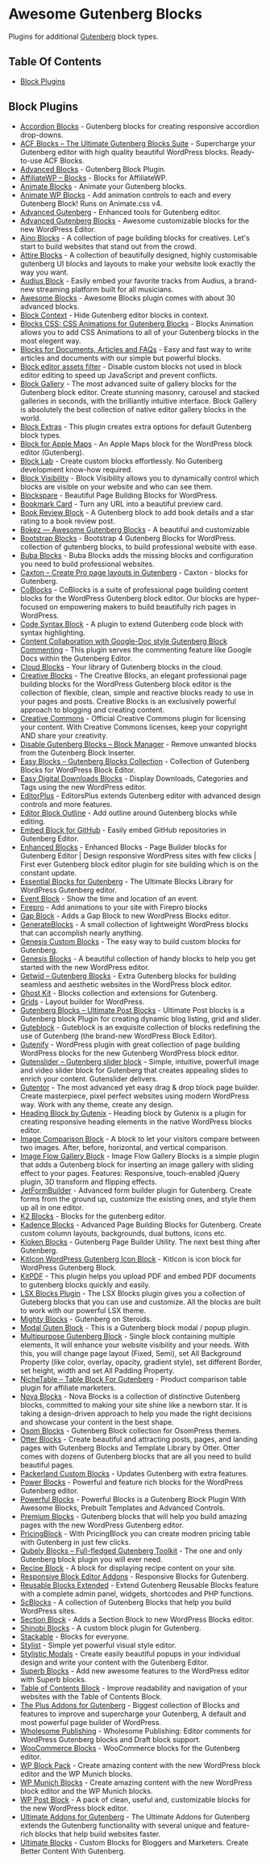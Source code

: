 # Awesome Gutenberg Blocks
Plugins for additional [Gutenberg](https://wordpress.org/gutenberg/) block types.

## Table Of Contents
* [Block Plugins](#block-plugins)

## Block Plugins
* [Accordion Blocks](https://wordpress.org/plugins/accordion-blocks/) - Gutenberg blocks for creating responsive accordion drop-downs.
* [ACF Blocks – The Ultimate Gutenberg Blocks Suite](https://wordpress.org/plugins/acf-blocks/) - Supercharge your Gutenberg editor with high quality beautiful WordPress blocks. Ready-to-use ACF Blocks.
* [Advanced Blocks](https://wordpress.org/plugins/advanced-blocks/) - Gutenberg Block Plugin.
* [AffiliateWP – Blocks](https://wordpress.org/plugins/affiliatewp-blocks/) - Blocks for AffiliateWP.
* [Animate Blocks](https://wordpress.org/plugins/animate-blocks/) - Animate your Gutenberg blocks.
* [Animate WP Blocks](https://wordpress.org/plugins/animate-wp-blocks/) - Add animation controls to each and every Gutenberg Block! Runs on Animate.css v4.
* [Advanced Gutenberg](https://wordpress.org/plugins/advanced-gutenberg/) - Enhanced tools for Gutenberg editor.
* [Advanced Gutenberg Blocks](https://wordpress.org/plugins/advanced-gutenberg-blocks/) - Awesome customizable blocks for the new WordPress Editor.
* [Aino Blocks](https://wordpress.org/plugins/aino-blocks/) - A collection of page building blocks for creatives. Let's start to build websites that stand out from the crowd.
* [Attire Blocks](https://wordpress.org/plugins/attire-blocks/) - A collection of beautifully designed, highly customisable gutenberg UI blocks and layouts to make your website look exactly the way you want.
* [Audius Block](https://wordpress.org/plugins/audius-block/) - Easily embed your favorite tracks from Audius, a brand-new streaming platform built for all musicians.
* [Awesome Blocks](https://wordpress.org/plugins/awesome-blocks/) - Awesome Blocks plugin comes with about 30 advanced blocks.
* [Block Context](https://wordpress.org/plugins/block-context/) - Hide Gutenberg editor blocks in context.
* [Blocks CSS: CSS Animations for Gutenberg Blocks](https://wordpress.org/plugins/blocks-animation/) - Blocks Animation allows you to add CSS Animations to all of your Gutenberg blocks in the most elegent way.
* [Blocks for Documents, Articles and FAQs](https://wordpress.org/plugins/blocks-for-documents-articles-and-faqs/) - Easy and fast way to write articles and documents with our simple but powerful blocks.
* [Block editor assets filter](https://wordpress.org/plugins/block-editor-assets-filter/) - Disable custom blocks not used in block editor editing to speed up JavaScript and prevent conflicts.
* [Block Gallery](https://wordpress.org/plugins/block-gallery/) - The most advanced suite of gallery blocks for the Gutenberg block editor. Create stunning masonry, carousel and stacked galleries in seconds, with the brilliantly intuitive interface. Block Gallery is absolutely the best collection of native editor gallery blocks in the world.
* [Block Extras](https://wordpress.org/plugins/block-extras/) - This plugin creates extra options for default Gutenberg block types.
* [Block for Apple Maps](https://wordpress.org/plugins/maps-block-apple/) - An Apple Maps block for the WordPress block editor (Gutenberg).
* [Block Lab](https://wordpress.org/plugins/block-lab/) - Create custom blocks effortlessly. No Gutenberg development know-how required.
* [Block Visibility](https://wordpress.org/plugins/block-visibility/) - Block Visibility allows you to dynamically control which blocks are visible on your website and who can see them.
* [Blockspare](https://wordpress.org/plugins/blockspare/) - Beautiful Page Building Blocks for WordPress.
* [Bookmark Card](https://wordpress.org/plugins/bookmark-card/) - Turn any URL into a beautiful preview card.
* [Book Review Block](https://wordpress.org/plugins/book-review-block/) - A Gutenberg block to add book details and a star rating to a book review post.
* [Bokez — Awesome Gutenberg Blocks](https://wordpress.org/plugins/bokez-awesome-gutenberg-blocks/) - A beautiful and customizable 
* [Bootstrap Blocks](https://wordpress.org/plugins/wp-bootstrap-blocks/) - Bootstrap 4 Gutenberg Blocks for WordPress.
collection of gutenberg blocks, to build professional website with ease.
* [Buba Blocks](https://wordpress.org/plugins/buba-blocks/) - Buba Blocks adds the missing blocks and configuration you need to build professional websites.
* [Caxton – Create Pro page layouts in Gutenberg](https://wordpress.org/plugins/caxton/) - Caxton - blocks for Gutenberg.
* [CoBlocks](https://wordpress.org/plugins/coblocks/) - CoBlocks is a suite of professional page building content blocks for the WordPress Gutenberg block editor. Our blocks are hyper-focused on empowering makers to build beautifully rich pages in WordPress.
* [Code Syntax Block](https://wordpress.org/plugins/code-syntax-block/) - A plugin to extend Gutenberg code block with syntax highlighting.
* [Content Collaboration with Google-Doc style Gutenberg Block Commenting](https://wordpress.org/plugins/commenting-feature/) - This plugin serves the commenting feature like Google Docs within the Gutenberg Editor.
* [Cloud Blocks](https://wordpress.org/plugins/cloud-blocks/) - Your library of Gutenberg blocks in the cloud.
* [Creative Blocks](https://wordpress.org/plugins/creative-blocks/) - The Creative Blocks, an elegant professional page building blocks for the WordPress Gutenberg block editor is the collection of flexible, clean, simple and reactive blocks ready to use in your pages and posts. Creative Blocks is an exclusively powerful approach to blogging and creating content.
* [Creative Commons](https://wordpress.org/plugins/creative-commons/) - Official Creative Commons plugin for licensing your content. With Creative Commons licenses, keep your copyright AND share your creativity.
* [Disable Gutenberg Blocks – Block Manager](https://wordpress.org/plugins/disable-gutenberg-blocks/) - Remove unwanted blocks from the Gutenberg Block Inserter.
* [Easy Blocks – Gutenberg Blocks Collection](https://wordpress.org/plugins/easy-blocks/) - Collection of Gutenberg Blocks for WordPress Block Editor.
* [Easy Digital Downloads Blocks](https://wordpress.org/plugins/edd-blocks) - Display Downloads, Categories and Tags using the new WordPress editor.
* [EditorPlus](https://wordpress.org/plugins/editorplus/) - EditorsPlus extends Gutenberg editor with advanced design controls and more features.
* [Editor Block Outline](https://wordpress.org/plugins/editor-block-outline/) - Add outline around Gutenberg blocks while editing.
* [Embed Block for GitHub](https://wordpress.org/plugins/embed-block-for-github/) - Easily embed GitHub repositories in Gutenberg Editor.
* [Enhanced Blocks](https://wordpress.org/plugins/enhanced-blocks/) - Enhanced Blocks - Page Builder blocks for Gutenberg Editor | Design responsive WordPress sites with few clicks | First ever Gutenberg block editor plugin for site building which is on the constant update.
* [Essential Blocks for Gutenberg](https://wordpress.org/plugins/essential-blocks/) - The Ultimate Blocks Library for WordPress Gutenberg editor.
* [Event Block](https://wordpress.org/plugins/event/) - Show the time and location of an event.
* [Firepro](https://wordpress.org/plugins/firepro/) - Add animations to your site with Firepro blocks
* [Gap Block](https://wordpress.org/plugins/gap-block/) - Adds a Gap Block to new WordPress Blocks editor.
* [GenerateBlocks](https://wordpress.org/plugins/generateblocks/) - A small collection of lightweight WordPress blocks that can accomplish nearly anything.
* [Genesis Custom Blocks](https://wordpress.org/plugins/genesis-custom-blocks/) - The easy way to build custom blocks for Gutenberg.
* [Genesis Blocks](https://wordpress.org/plugins/genesis-blocks/) - A beautiful collection of handy blocks to help you get started with the new WordPress editor.
* [Getwid – Gutenberg Blocks](https://wordpress.org/plugins/getwid/) - Extra Gutenberg blocks for building seamless and aesthetic websites in the WordPress block editor.
* [Ghost Kit](https://wordpress.org/plugins/ghostkit/) - Blocks collection and extensions for Gutenberg.
* [Grids](https://wordpress.org/plugins/grids/) - Layout builder for WordPress.
* [Gutenberg Blocks – Ultimate Post Blocks](https://wordpress.org/plugins/ultimate-post/) - Ultimate Post blocks is a Gutenberg block Plugin for creating dynamic blog listing, grid and slider.
* [Guteblock](https://wordpress.org/plugins/guteblock/) -  Guteblock is an exquisite collection of blocks redefining the use of Gutenberg (the brand-new WordPress Block Editor).
* [Gutenify](https://wordpress.org/plugins/gutenify/) -  WordPress plugin with great collection of page building WordPress blocks for the new Gutenberg WordPress block editor.
* [Gutenslider – Gutenberg slider block](https://wordpress.org/plugins/gutenslider/) - Simple, intuitive, powerfull image and video slider block for Gutenberg that creates appealing slides to enrich your content. Gutenslider delivers.
* [Gutentor](https://wordpress.org/plugins/gutentor/) - The most advanced yet easy drag & drop block page builder. Create masterpiece, pixel perfect websites using modern WordPress way. Work with any theme, create any design.
* [Heading Block by Gutenix](https://wordpress.org/plugins/heading-block-by-gutenix/) - Heading block by Gutenix is a plugin for creating responsive heading elements in the native WordPress blocks editor.
* [Image Comparison Block](https://wordpress.org/plugins/image-comparison-block/) - A block to let your visitors compare between two images. After, before, horizontal, and vertical comparison.
* [Image Flow Gallery Block](https://wordpress.org/plugins/image-flow-gallery-block/) - Image Flow Gallery Blocks is a simple plugin that adds a Gutenberg block for inserting an image gallery with sliding effect to your pages. Features: Responsive, touch-enabled jQuery plugin, 3D transform and flipping effects.
* [JetFormBuilder](https://wordpress.org/plugins/jetformbuilder/) - Advanced form builder plugin for Gutenberg. Create forms from the ground up, customize the existing ones, and style them up all in one editor.
* [K2 Blocks](https://wordpress.org/plugins/k2-blocks/) - Blocks for the gutenberg editor.
* [Kadence Blocks](https://wordpress.org/plugins/kadence-blocks/) - Advanced Page Building Blocks for Gutenberg. Create custom column layouts, backgrounds, dual buttons, icons etc.
* [Kioken Blocks](https://wordpress.org/plugins/kioken-blocks/) - Gutenberg Page Builder Utility. The next best thing after Gutenberg.
* [KitIcon WordPress Gutenberg Icon Block](https://wordpress.org/plugins/kiticon-icon-block/) - KitIcon is icon block for WordPress Gutenberg Block.
* [KitPDF](https://wordpress.org/plugins/pdf-viewer-blocks/) - This plugin helps you upload PDF and embed PDF documents to gutenberg blocks quickly and easily.
* [LSX Blocks Plugin](https://wordpress.org/plugins/lsx-blocks/) -  The LSX Blocks plugin gives you a collection of Guteberg blocks that you can use and customize. All the blocks are built to work with our powerful LSX theme.
* [Mighty Blocks](https://wordpress.org/plugins/mighty-blocks/) -  Gutenberg on Steroids.
* [Modal Guten Block](https://wordpress.org/plugins/modal-block/) -  This is a Gutenberg block modal / popup plugin.
* [Multipurpose Gutenberg Block](https://wordpress.org/plugins/multipurpose-block/) - Single block containing multiple elements, It will enhance your website visibility and your needs. With this, you will change page layout (Fixed, Semi), set All Background Property (like  color, overlay, opacity, gradient style), set different Border, set height, width and set All Padding Property.
* [NicheTable – Table Block For Gutenberg](https://wordpress.org/plugins/nichetable/) - Product comparison table plugin for affiliate marketers.
* [Nova Blocks](https://wordpress.org/plugins/nova-blocks/) - Nova Blocks is a collection of distinctive Gutenberg blocks</strong>, committed to making your site shine like a newborn star. It is taking a design-driven approach to help you made the right decisions and showcase your content in the best shape.
* [Osom Blocks](https://wordpress.org/plugins/osomblocks/) - Gutenberg Block collection for OsomPress themes.
* [Otter Blocks](https://wordpress.org/plugins/otter-blocks/) - Create beautiful and attracting posts, pages, and landing pages with Gutenberg Blocks and Template Library by Otter. Otter comes with dozens of Gutenberg blocks that are all you need to build beautiful pages.
* [Packerland Custom Blocks](https://wordpress.org/plugins/packerland-custom-blocks/) - Updates Gutenberg with extra features.
* [Power Blocks](https://wordpress.org/plugins/power-blocks/) - Powerful and feature rich blocks for the WordPress Gutenberg editor.
* [Powerful Blocks](https://wordpress.org/plugins/powerful-blocks/) - Powerful Blocks is a Gutenberg Block Plugin With Awesome Blocks, Prebuilt Templates and Advanced Controls.
* [Premium Blocks](https://wordpress.org/plugins/premium-blocks-for-gutenberg/) - Gutenberg blocks that will help you build amazing pages with the new WordPress Gutenberg editor.
* [PricingBlock](https://wordpress.org/plugins/pricingblock/) - With PricingBlock you can create modren pricing table with Gutenberg in just few clicks.
* [Qubely Blocks – Full-fledged Gutenberg Toolkit](https://wordpress.org/plugins/qubely/) - The one and only Gutenberg block plugin you will ever need.
* [Recipe Block](https://wordpress.org/plugins/recipe-block/) - A block for displaying recipe content on your site.
* [Responsive Block Editor Addons](https://wordpress.org/plugins/responsive-block-editor-addons/) - Responsive Blocks for Gutenberg.
* [Reusable Blocks Extended](https://wordpress.org/plugins/reusable-blocks-extended/) - Extend Gutenberg Reusable Blocks feature with a complete admin panel, widgets, shortcodes and PHP functions.
* [ScBlocks](https://wordpress.org/plugins/scblocks/) - A collection of Gutenberg Blocks that help you build WordPress sites.
* [Section Block](https://wordpress.org/plugins/section-block/) - Adds a Section Block to new WordPress Blocks editor.
* [Shinobi Blocks](https://wordpress.org/plugins/shinobi-blocks/) - A custom block plugin for Gutenberg.
* [Stackable](https://wordpress.org/plugins/stackable-ultimate-gutenberg-blocks/) - Blocks for everyone.
* [Stylist](https://wordpress.org/plugins/stylist/) - Simple yet powerful visual style editor.
* [Stylistic Modals](https://wordpress.org/plugins/stylistic-modals/) - Create easily beautiful popups in your individual design and write your content with the Gutenberg Editor.
* [Superb Blocks](https://wordpress.org/plugins/superb-blocks/) - Add new awesome features to the WordPress editor with Superb blocks.
* [Table of Contents Block](https://wordpress.org/plugins/table-of-contents/) - Improve readability and navigation of your websites with the Table of Contents Block.
* [The Plus Addons for Gutenberg](https://wordpress.org/plugins/the-plus-addons-for-block-editor/) - Biggest collection of Blocks and features to improve and supercharge your Gutenberg, A default and most powerful page builder of WordPress. 
* [Wholesome Publishing](https://wordpress.org/plugins/wholesome-publishing/) - Wholesome Publishing: Editor comments for WordPress Gutenberg blocks and Draft block support.
* [WooCommerce Blocks](https://wordpress.org/plugins/woo-gutenberg-products-block/) - WooCommerce blocks for the Gutenberg editor.
* [WP Block Pack](https://wordpress.org/plugins/wp-block-pack/) - Create amazing content with the new WordPress block editor and the WP Munich blocks.
* [WP Munich Blocks](https://wordpress.org/plugins/wp-munich-blocks/) - Create amazing content with the new WordPress block editor and the WP Munich blocks.
* [WP Post Block](https://wordpress.org/plugins/wp-post-block/) - A pack of clean, useful and, customizable blocks for the new WordPress block editor.
* [Ultimate Addons for Gutenberg](https://wordpress.org/plugins/ultimate-addons-for-gutenberg/) - The Ultimate Addons for Gutenberg extends the Gutenberg functionality with several unique and feature-rich blocks that help build websites faster.
* [Ultimate Blocks](https://wordpress.org/plugins/ultimate-blocks/) - Custom Blocks for Bloggers and Marketers. Create Better Content With Gutenberg.
